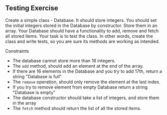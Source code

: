 ## Testing Exercise

Create a simple class - Database. It should store integers. You should set the initial integers stored in the Database by constructor. Store them in an array. Your Database should have a functionality to add, remove and fetch all stored items. Your task is to test the class. In other words, create the class and write tests, so you are sure its methods are working as intended.

Constraints
* The database cannot store more than 16 integers.
* The `add` method, should add an element at the end of the array.
* If there are 16 elements in the Database and you try to add 17th, return a string "Database is full"
* The `remove` operation, should only remove the element at the last index. 
* If you try to remove element from empty Database return a string "Database is empty"
* The database constructor should take a list of integers, and store them in the array
* The `fetch` method should return the list of all the stored items.
